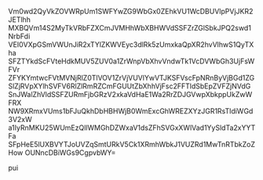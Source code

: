 Vm0wd2QyVkZOVWRpUm1SWFYwZG9WbGx0ZEhkVU1WcDBUVlpPVjJKR2JETlhh
MXBQVm14S2MyTkVRbFZXCmJVMHhWbXBHWVdSSFZrZGlSbkJPQ2swd1NrbFdi
VEI0VXpGSmVWUnJiR2xTYlZKWVEyc3dlRk5zUmxkaQpXR2hvVlhwS1QyTXha
SFZTYkdScFVteHdkMUV5ZUV0a1ZrWnpVbXhvVndwTk1VcDVWbGh3UjFsWFVr
ZFYKYmtwcFVtMVNjRlZ0TlVOV1ZrVjVUVlYwVTJKSFVscFpNRnByVjBGd1ZG
SlZjRVpXYlhSVFV6RlZlRmRZCmFGUUtZbXhhVjFsc2FFTldSbEpZVFZjNVdG
SnJWalZhVldSSFZURmFjbGRzV2xkaVdHaE1Wa2RrZDJGVwpXbkppUkZwWFRX
NW9XRmxVUms1bFJuQkhDbHBHWjB0WmExcGhWREZXYzJGR1RsTldiWGd3V2xW
a1IyRnMKU25WUmEzQllWMGhDZWxaV1dsZFhSVGxXWlVad1YySldTa2xYYTFa
SFpHeE5lUXBVYTJoUVZqSmtURkV5Ck1XRmhWbkJ1VUZRd1MwTnRTbkZoZHow
OUNncDBiWGs9CgpvbWY=

pui